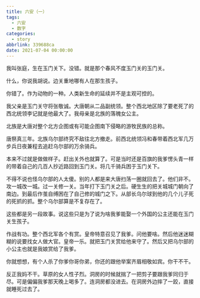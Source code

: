 ```yaml
---
title: 六安（一）
tags:
  - 六安
  - 数字
categories:
  - story
abbrlink: 339688ca
date: 2021-07-04 00:00:00
---
```



我叫张庭，生在玉门关下。没错。就是那个春风不度玉门关的玉门关。

什么，你说我胡说。边关重地哪有人在那生孩子。

你错了。作为动物的一种。人类新生命的延续并不是主观可控的。
<!--more-->

我父亲是玉门关守将张敬诚。大唐朝从二品副统领。整个西北地区除了要老死了的西北统领李记就是他最大了。我母亲是北族的落魄女公主。

北族是大唐对整个北方企图或有可能企图南下侵略的游牧民族的总称。

唐祭真三年。北族乌尔部终究不敌往北方撤走。前西北统领冯和春带着西北军几万步兵日夜兼程去追赶乌尔部的万余骑兵。

本来不过就是做做样子。赶出关外也就算了。可是当时还是百旗的我爹愣头青一样的带着自己的几百人抄近路回到玉门关。将几千骑兵困于玉门关下。

不得不说也怪乌尔部的人太傻。别的人都是来大唐扫荡一圈就回去了。他们非不。攻一城改一城。过一关修一关。当年打下玉门关之后。硬生生的把关城城门朝向了南边。到最后作茧自缚困在了自己修的城门之下。从部长乌尔球到他的几个儿子死的死抓的抓。整个乌尔部算是不复存在了。

这些都是另一段故事。说这些只是为了说为啥我爹能娶一个外国的公主还能在玉门关生孩子。

作战有功。整个西北军各个有赏。皇帝特意召见了我爹。问他要啥。然后他迷迷糊糊的说要找女人做大官。皇帝一乐。就把玉门关赏给他来守了。然后又把乌尔部的小公主也就是我娘赏给了我爹。

你就想想，有个人杀了你爹你哥你弟，你还的跟他举案齐眉相敬如宾。你干不干。

反正我妈不干。草原的女人性子烈。洞房的时候就揣了一把剪子要跟我爹同归于尽。可是偏偏我爹那天晚上喝多了。连洞房都没进去。在洞房外边摔了一跤，直接就睡死过去了。
